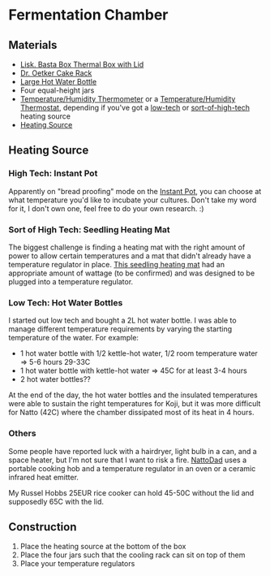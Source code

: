 # Fermentation Chamber



## Materials

* [Lisk. Basta Box Thermal Box with Lid](https://www.amazon.de/-/en/gp/product/B0881ZJ27K)
* [Dr. Oetker Cake Rack](https://www.amazon.de/-/en/gp/product/B01HBHD5Q0)
* [Large Hot Water Bottle](https://www.amazon.de/-/en/Thermoplastic-Odourless-Recyclable-Seamless-Anthracite/dp/B00MTU44LU/ref=sr_1_6?dchild=1&keywords=W%C3%A4rmflasche+fashy&qid=1601203051&sr=8-6)
* Four equal-height jars
* [Temperature/Humidity Thermometer](https://www.amazon.de/-/en/ThermoPro-TP50-thermo-hygrometer-temperature-humidity/dp/B01H1R0K68/ref=sr_1_5?dchild=1&keywords=thermometer&qid=1601203112&sr=8-5) or a [Temperature/Humidity Thermostat](https://www.amazon.de/-/en/gp/product/B016EYB03G/ref=ox_sc_act_title_2?smid=A3DQSUXUL40GB8&psc=1), depending if you've got a [low-tech](#low-tech-hot-water-bottles) or [sort-of-high-tech](#sort-of-high-tech-seedling-heating-mat) heating source
* [Heating Source](#heating-source)



## Heating Source

### High Tech: Instant Pot

Apparently on "bread proofing" mode on the [Instant Pot](https://www.amazon.de/Instant-Pot-IP-DUO60-programmierbarer-Schnellkochtopf/dp/B00OP26T4K), you can choose at what temperature you'd like to incubate your cultures. Don't take my word for it, I don't own one, feel free to do your own research. :) 

### Sort of High Tech: Seedling Heating Mat

The biggest challenge is finding a heating mat with the right amount of power to allow certain temperatures and a mat that didn't already have a temperature regulator in place. [This seedling heating mat](https://www.amazon.de/-/en/gp/product/B001B93ZPG/ref=ox_sc_act_title_1?smid=A3JWKAKR8XB7XF&psc=1) had an appropriate amount of wattage (to be confirmed) and was designed to be plugged into a temperature regulator.

### Low Tech: Hot Water Bottles

I started out low tech and bought a 2L hot water bottle. I was able to manage different temperature requirements by varying the starting temperature of the water. For example:

* 1 hot water bottle with 1/2 kettle-hot water, 1/2 room temperature water => 5-6 hours 29-33C
* 1 hot water bottle with kettle-hot water => 45C for at least 3-4 hours
* 2 hot water bottles??

At the end of the day, the hot water bottles and the insulated temperatures were able to sustain the right temperatures for Koji, but it was more difficult for Natto (42C) where the chamber dissipated most of its heat in 4 hours.

### Others

Some people have reported luck with a hairdryer, light bulb in a can, and a space heater, but I'm not sure that I want to risk a fire. [NattoDad](http://www.nattodad.com/2017/07/two-fermemtation-heat-sources-compared.html) uses a portable cooking hob and a temperature regulator in an oven or a ceramic infrared heat emitter.

My Russel Hobbs 25EUR rice cooker can hold 45-50C without the lid and supposedly 65C with the lid.



## Construction

1. Place the heating source at the bottom of the box
2. Place the four jars such that the cooling rack can sit on top of them
3. Place your temperature regulators